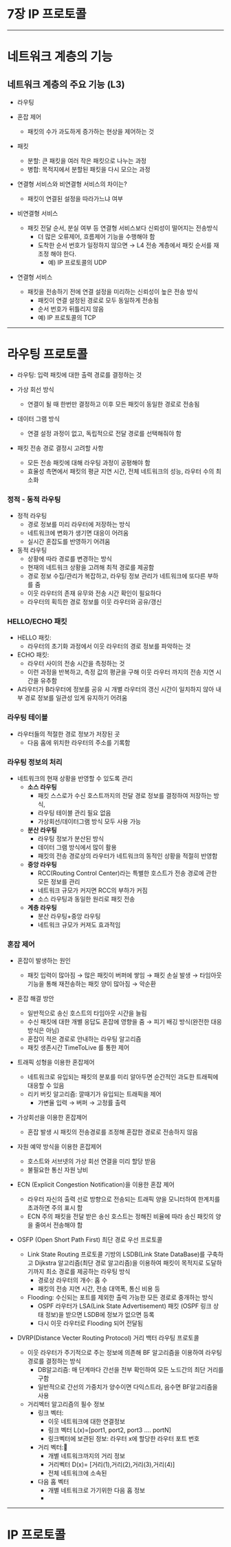 # 7장 IP 프로토콜

---

# 네트워크 계층의 기능

## 네트워크 계층의 주요 기능 (L3)

- 라우팅
    
- 혼잡 제어
    
    - 패킷의 수가 과도하게 증가하는 현상을 제어하는 것
- 패킷
    
    - 분할: 큰 패킷을 여러 작은 패킷으로 나누는 과정
    - 병합: 목적지에서 분할된 패킷을 다시 모으는 과정
- 연결형 서비스와 비연결형 서비스의 차이는?
    
    - 패킷이 연결된 설정을 따라가느냐 여부
- 비연결형 서비스
    
    - 패킷 전달 순서, 분실 여부 등 연결형 서비스보다 신뢰성이 떨어지는 전송방식
        - 더 많은 오류제어, 흐름제어 기능을 수행해야 함
        - 도착한 순서 번호가 일정하지 않으면 → L4 전송 계층에서 패킷 순서를 재조정 해야 한다.
            - 예) IP 프로토콜의 UDP
- 연결형 서비스
    
    - 패킷을 전송하기 전에 연결 설정을 미리하는 신뢰성이 높은 전송 방식
        - 패킷이 연결 설정된 경로로 모두 동일하게 전송됨
        - 순서 번호가 뒤틀리지 않음
        - 예) IP 프로토콜의 TCP
        

---

# 라우팅 프로토콜

- 라우팅: 입력 패킷에 대한 출력 경로를 결정하는 것
    
- 가상 회선 방식
    
    - 연결이 될 때 한번만 결정하고 이후 모든 패킷이 동일한 경로로 전송됨
- 데이터 그램 방식
    
    - 연결 설정 과정이 없고, 독립적으로 전달 경로를 선택해줘야 함
- 패킷 전송 경로 결정시 고려할 사항
    
    - 모든 전송 패킷에 대해 라우팅 과정이 공평해야 함
    - 효율성 측면에서 패킷의 평균 지연 시간, 전체 네트워크의 성능, 라우터 수의 최소화

### 정적 - 동적 라우팅

- 정적 라우팅
    - 경로 정보를 미리 라우터에 저장하는 방식
    - 네트워크에 변화가 생기면 대응이 어려움
    - 실시간 혼잡도를 반영하기 어려움
- 동적 라우팅
    - 상황에 따라 경로를 변경하는 방식
    - 현재의 네트워크 상황을 고려해 최적 경로를 제공함
    - 경로 정보 수집/관리가 복잡하고, 라우팅 정보 관리가 네트워크에 또다른 부하를 줌
    - 이웃 라우터의 존재 유무와 전송 시간 확인이 필요하다
    - 라우터의 획득한 경로 정보를 이웃 라우터와 공유/갱신

### HELLO/ECHO 패킷

- HELLO 패킷:
    - 라우터의 초기화 과정에서 이웃 라우터의 경로 정보를 파악하는 것
- ECHO 패킷:
    - 라우터 사이의 전송 시간을 측정하는 것
    - 이런 과정을 반복하고, 측정 값의 평균을 구해 이웃 라우터 까지의 전송 지연 시간을 유추함
- A라우터가 B라우터에 정보를 공유 시 개별 라우터의 갱신 시간이 일치하지 않아 내부 경로 정보를 일관성 있게 유지하기 어려움

### 라우팅 테이블

- 라우터들의 적절한 경로 정보가 저장된 곳
    - 다음 홉에 위치한 라우터의 주소를 기록함

### 라우팅 정보의 처리

- 네트워크의 현재 상황을 반영할 수 있도록 관리
    - **소스 라우팅**
        - 패킷 스스로가 수신 호스트까지의 전달 경로 정보를 결정하여 저장하는 방식,
        - 라우팅 테이블 관리 필요 없음
        - 가상회선/데이터그램 방식 모두 사용 가능
    - **분산 라우팅**
        - 라우팅 정보가 분산된 방식
        - 데이터 그램 방식에서 많이 활용
        - 패킷의 전송 경로상의 라우터가 네트워크의 동적인 상황을 적절히 반영함
    - **중앙 라우팅**
        - RCC(Routing Control Center)라는 특별한 호스트가 전송 경로에 관한 모든 정보를 관리
        - 네트워크 규모가 커지면 RCC의 부하가 커짐
        - 소스 라우팅과 동일한 원리로 패킷 전송
    - **계층 라우팅**
        - 분산 라우팅+중앙 라우팅
        - 네트워크 규모가 커져도 효과적임

### 혼잡 제어

- 혼잡이 발생하는 원인
    
    - 패킷 입력이 많아짐 → 많은 패킷이 버퍼에 쌓임 → 패킷 손실 발생 → 타임아웃 기능을 통해 재전송하는 패킷 양이 많아짐 → 악순환

- 혼잡 해결 방안
    
    - 일반적으로 송신 호스트의 타임아웃 시간을 늘림
    - 수신 패킷에 대한 개별 응답도 혼잡에 영향을 줌 → 피기 배깅 방식(완전한 대응 방식은 아님)
    - 혼잡이 적은 경로로 안내하는 라우팅 알고리즘
    - 패킷 생존시간 TimeToLive 를 통한 제어

- 트래픽 성형을 이용한 혼잡제어
    
    - 네트워크로 유입되는 패킷의 분포를 미리 알아두면 순간적인 과도한 트래픽에 대응할 수 있음
    - 리키 버킷 알고리즘: 깔때기가 유입되는 트래픽을 제어
        - 가변율 입력 → 버퍼 → 고정률 출력

- 가상회선을 이용한 혼잡제어
    
    - 혼잡 발생 시 패킷의 전송경로를 조정해 혼잡한 경로로 전송하지 않음

- 자원 예약 방식을 이용한 혼잡제어
    
    - 호스트와 서브넷의 가상 회선 연결을 미리 할당 받음
    - 불필요한 통신 자원 낭비

- ECN (Explicit Congestion Notification)을 이용한 혼잡 제어
    
    - 라우터 자신의 출력 선로 방향으로 전송되는 트래픽 양을 모니터하여 한계치를 초과하면 주의 표시 함
    - ECN 주의 패킷을 전달 받은 송신 호스트는 정해진 비율에 따라 송신 패킷의 양을 줄여서 전송해야 함

- OSFP (Open Short Path First) 최단 경로 우선 프로토콜
    
    - Link State Routing 프로토콜 기방의 LSDB(Link State DataBase)를 구축하고 Dijkstra 알고리즘(최단 경로 알고리즘)을 이용하여 패킷이 목적지로 도달하기까지 최소 경로를 제공하는 라우팅 방식
        - 경로상 라우터의 개수: 홉 수
        - 패킷의 전송 지연 시간, 전송 대역폭, 통신 비용 등
    - Flooding: 수신되는 포트를 제외한 출력 가능한 모든 경로로 중개하는 방식
        - OSPF 라우터가 LSA(Link State Advertisement) 패킷 (OSPF 링크 상태 정보)을 받으면 LSDB에 정보가 없으면 등록
        - 다시 이웃 라우터로 Flooding 되어 전달됨

- DVRP(Distance Vecter Routing Protocol) 거리 백터 라우팅 프로토콜
    
    - 이웃 라우터가 주기적으로 주는 정보에 의존해 BF 알고리즘을 이용하여 라우팅 경로를 결정하는 방식
        - DB알고리즘: 매 단계마다 간선을 전부 확인하여 모든 노드간의 최단 거리를 구함
        - 일반적으로 간선의 가중치가 양수이면 다익스트라, 음수면 BF알고리즘을 사용
    - 거리벡터 알고리즘의 필수 정보
        - 링크 벡터:
            - 이웃 네트워크에 대한 연결정보
            - 링크 벡터 L(x)=[port1, port2, port3 …. portN]
            - 링크벡터에 보관된 정보: 라우터 x에 할당한 라우터 포트 번호
        - 거리 벡터:
            - 개별 네트워크까지의 거리 정보
            - 거리벡터 D(x)= [거리(1),거리(2),거리(3),거리(4)]
            - 전체 네트워크에 소속된 
        - 다음 홉 벡터
            - 개별 네트워크로 가기위한 다음 홉 정보
            - 

---

# IP 프로토콜